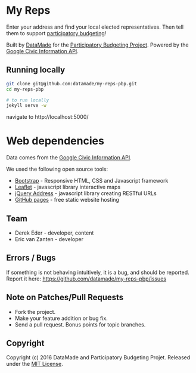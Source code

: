 # My Reps

Enter your address and find your local elected representatives. Then tell them to support [participatory budgeting](https://en.wikipedia.org/wiki/Participatory_budgeting)! 

Built by [DataMade](https://datamade.us/) for the [Participatory Budgeting Project](http://participatorybudgeting.org/). Powered by the [Google Civic Information API](https://developers.google.com/civic-information/).

## Running locally

``` bash
git clone git@github.com:datamade/my-reps-pbp.git
cd my-reps-pbp

# to run locally
jekyll serve -w
```

navigate to http://localhost:5000/


# Web dependencies

Data comes from the [Google Civic Information API](https://developers.google.com/civic-information/).

We used the following open source tools:

* [Bootstrap](http://getbootstrap.com/) - Responsive HTML, CSS and Javascript framework
* [Leaflet](http://leafletjs.com/) - javascript library interactive maps
* [jQuery Address](https://github.com/asual/jquery-address) - javascript library creating RESTful URLs
* [GitHub pages](https://pages.github.com/) - free static website hosting

## Team

* Derek Eder - developer, content
* Eric van Zanten - developer

## Errors / Bugs

If something is not behaving intuitively, it is a bug, and should be reported.
Report it here: https://github.com/datamade/my-reps-pbp/issues

## Note on Patches/Pull Requests
 
* Fork the project.
* Make your feature addition or bug fix.
* Send a pull request. Bonus points for topic branches.

## Copyright

Copyright (c) 2016 DataMade and Participatory Budgeting Projet. Released under the [MIT License](https://github.com/datamade/my-reps-pbp/blob/master/LICENSE).
